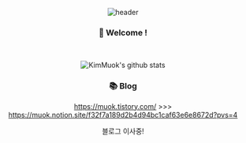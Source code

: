 <div align="center"> 
 
![header](https://capsule-render.vercel.app/api?type=waving&color=auto&height=150&section=header&text=KimMuok&fontSize=60&animation=fadeIn&fontAlignY=38&descAlignY=51&descAlign=62)

###  :wave: Welcome !
 <br/> 

![KimMuok's github stats](https://github-readme-stats.vercel.app/api?username=Muokok&show_icons=true&theme=radical)

### 📚 Blog
https://muok.tistory.com/ >>> https://muok.notion.site/f32f7a189d2b4d94bc1caf63e6e8672d?pvs=4

블로그 이사중!

</div>
